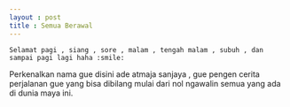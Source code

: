 ```yaml
---
layout : post
title : Semua Berawal 
---
```


    Selamat pagi , siang , sore , malam , tengah malam , subuh , dan sampai pagi lagi haha :smile:
  Perkenalkan nama gue disini ade atmaja sanjaya , gue pengen cerita perjalanan gue yang bisa dibilang mulai dari nol ngawalin semua yang ada di dunia maya ini.
